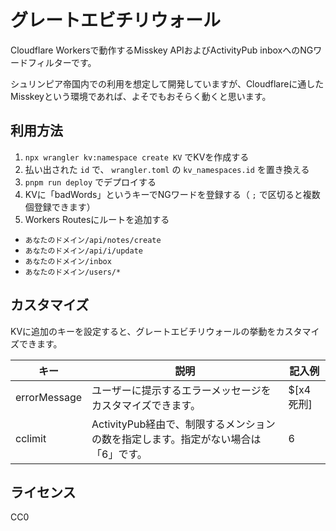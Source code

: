 # グレートエビチリウォール

Cloudflare Workersで動作するMisskey APIおよびActivityPub inboxへのNGワードフィルターです。

シュリンピア帝国内での利用を想定して開発していますが、Cloudflareに通したMisskeyという環境であれば、よそでもおそらく動くと思います。

## 利用方法

1. `npx wrangler kv:namespace create KV` でKVを作成する
2. 払い出された `id` で、 `wrangler.toml` の `kv_namespaces.id` を置き換える
3. `pnpm run deploy` でデプロイする
4. KVに「badWords」というキーでNGワードを登録する（ `;` で区切ると複数個登録できます）
5. Workers Routesにルートを追加する
  - `あなたのドメイン/api/notes/create`
  - `あなたのドメイン/api/i/update`
  - `あなたのドメイン/inbox`
  - `あなたのドメイン/users/*`

## カスタマイズ

KVに追加のキーを設定すると、グレートエビチリウォールの挙動をカスタマイズできます。

|キー|説明|記入例|
|---|----|------|
|errorMessage|ユーザーに提示するエラーメッセージをカスタマイズできます。|$[x4 死刑]|
|cclimit|ActivityPub経由で、制限するメンションの数を指定します。指定がない場合は「6」です。|6|

## ライセンス

CC0
